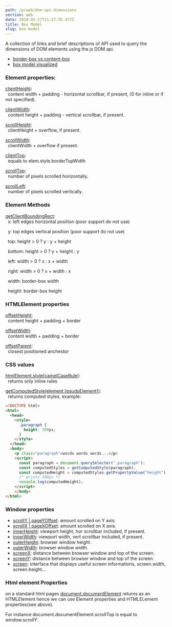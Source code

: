```yaml
---
path: /p/web/dom-api-dimensions
section: web
date: 2018-05-27T21:27:55.477Z
title: Box Model
slug: box-model
---
```


A collection of links and brief descriptions of API used to query the dimensions
of DOM elements using the js DOM api.

* [border-box vs content-box](https://codepen.io/fabervitale/pen/MGQpja)
* [box model visualized](http://jsfiddle.net/y8Y32/25/)

### Element properties:

[clientHeight](https://developer.mozilla.org/en-US/docs/Web/API/Element/clientHeight):<br>
&nbsp;&nbsp;content width + padding - horizontal scrollbar, if present, (0 for inline or if not specified).

[clientWidth](https://developer.mozilla.org/en-US/docs/Web/API/Element/clientWidth):<br>
&nbsp;&nbsp;content height + padding - vertical scrollbar, if present.

[scrollHeight](https://developer.mozilla.org/en-US/docs/Web/API/Element/scrollHeight):<br> 
&nbsp;&nbsp;clientHeight + overflow, if present.

[scrollWidth](https://developer.mozilla.org/en-US/docs/Web/API/Element/scrollWidth):<br> 
&nbsp;&nbsp;clientWidth + overflow if present.

[clientTop](https://developer.mozilla.org/en-US/docs/Web/API/Element/clientTop):<br>
&nbsp;&nbsp;equals to elem.style.borderTopWidth

[scrollTop](https://developer.mozilla.org/en-US/docs/Web/API/Element/scrollTop):<br>
&nbsp;&nbsp;number of pixels scrolled horizontally.

[scrollLeft](https://developer.mozilla.org/en-US/docs/Web/API/Element/scrollLeft):<br>
&nbsp;&nbsp;number of pixels scrolled vertically.

### Element Methods

[getClientBoundingRect](https://developer.mozilla.org/en-US/docs/Web/API/Element/getBoundingClientRect):<br>
&nbsp;&nbsp;x: left edges horizontal position (poor support do not use)

&nbsp;&nbsp;y: top edges vertical position (poor support do not use)

&nbsp;&nbsp;top: height > 0 ? y : y + height

&nbsp;&nbsp;bottom: height > 0 ? y + height : y

&nbsp;&nbsp;left: width > 0 ? x : x + width

&nbsp;&nbsp;right: width > 0 ? x + width : x

&nbsp;&nbsp;width: border-box width

&nbsp;&nbsp;height: border-box height

### HTMLElement properties
[offsetHeight](https://developer.mozilla.org/en-US/docs/Web/API/HTMLElement/offsetHeight):<br>
&nbsp;&nbsp;content height + padding + border

[offsetWidth](https://developer.mozilla.org/en-US/docs/Web/API/HTMLElement/offsetWidth):<br>
&nbsp;&nbsp;content width + padding + border

[offsetParent](https://developer.mozilla.org/en-US/docs/Web/API/HTMLElement/offsetParent):<br>
&nbsp;&nbsp;closest positioned anchestor

### CSS values
[htmlElement.style[camelCaseRule]](https://developer.mozilla.org/en-US/docs/Web/API/HTMLElement/style):<br>
&nbsp;&nbsp;returns only inline rules

[getComputedStyle(element,[psudoElement])](https://developer.mozilla.org/en-US/docs/Web/API/Window/getComputedStyle):<br>
&nbsp;&nbsp;returns computed styles, example:

  ```html
  <!DOCTYPE html>
  <html>
    <head>
      <style>
        .paragraph {
          height: 300px;
        }
      </style>
    </head>
    <body>
      <p class="paragraph">words words words...</p>  
      <script> 
        const paragraph = document.querySelector(".paragraph"); 
        const computedStyles = getComputedStyle(paragraph);
        const computedHeight = computedStyles.getPropertyValue("height");
        /* prints 300px */
        console.log(computedHeight);
      </script>
      </body>
  </html>
  ```

### Window properties
  * [scrollY | pageYOffset](https://developer.mozilla.org/en-US/docs/Web/API/Window/scrollY): amount scrolled on Y axis.
  * [scrollX | pageXOffset](https://developer.mozilla.org/en-US/docs/Web/API/Window/scrollX): amount scrolled on X axis.
  * [innerHeight](https://developer.mozilla.org/en-US/docs/Web/API/Window/innerHeight): viewport height, hor scrollbar included, if present.
  * [innerWidth](https://developer.mozilla.org/en-US/docs/Web/API/Window/innerWidth): viewport width, vert scrollbar included, if present.
  * [outerHeight](https://developer.mozilla.org/en-US/docs/Web/API/Window/outerHeight): browser window height.
  * [outerWidth](https://developer.mozilla.org/en-US/docs/Web/API/Window/outerWidth): browser window width.
  * [screenX](https://developer.mozilla.org/en-US/docs/Web/API/Window/screenX): distance between browser window and top of the screen.
  * [screenY](https://developer.mozilla.org/en-US/docs/Web/API/Window/screenY): distance between browser window and top of the screen.
  * [screen](https://developer.mozilla.org/en-US/docs/Web/API/Screen): interface that displays useful screen informations, screen.width, screen.height...

### Html element Properties
 on a standard html pages [document.documentElement](https://developer.mozilla.org/en-US/docs/Web/API/Document/documentElement) returns  <html> as an HTMLElement hence we can use 
 Element properties and HTMLELement properties(see above).
 
 For instance document.documentElement.scrollTop is equal to window.scrollY.
